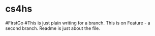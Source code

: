 # cs4hs
#FirstGo
#This is just plain writing for a branch. This is on Feature - a second branch. Readme is just about the file. 
